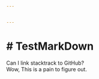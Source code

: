 ```yaml
---


---
```


<h1 id="testmarkdown"># TestMarkDown</h1>
<p>
Can I link stacktrack to GitHub?<br>
Wow, This is a pain to figure out.</p>

<!--stackedit_data:
eyJoaXN0b3J5IjpbNTI2NDc5MzAzXX0=
-->